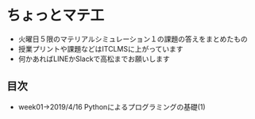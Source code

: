 # ちょっとマテ工
* 火曜日５限のマテリアルシミュレーション１の課題の答えをまとめたもの
* 授業プリントや課題などはITCLMSに上がっています
* 何かあればLINEかSlackで高松までお願いします
## 目次
* week01->2019/4/16 Pythonによるプログラミングの基礎(1)
